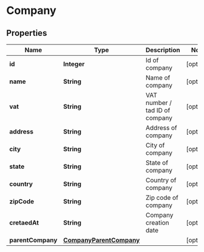 

# Company


## Properties

| Name | Type | Description | Notes |
|------------ | ------------- | ------------- | -------------|
|**id** | **Integer** | Id of company |  [optional] |
|**name** | **String** | Name of company |  [optional] |
|**vat** | **String** | VAT number / tad ID of company |  [optional] |
|**address** | **String** | Address of company |  [optional] |
|**city** | **String** | City of company |  [optional] |
|**state** | **String** | State of company |  [optional] |
|**country** | **String** | Country of company |  [optional] |
|**zipCode** | **String** | Zip code of company |  [optional] |
|**cretaedAt** | **String** | Company creation date |  [optional] |
|**parentCompany** | [**CompanyParentCompany**](CompanyParentCompany.md) |  |  [optional] |



